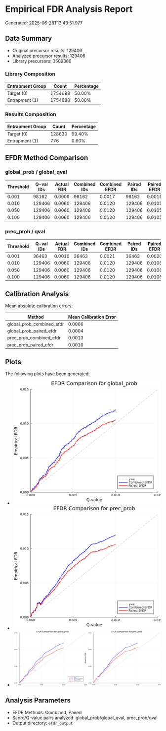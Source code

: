 # Empirical FDR Analysis Report

Generated: 2025-06-28T13:43:51.977

## Data Summary

- Original precursor results: 129406
- Analyzed precursor results: 129406
- Library precursors: 3509386

### Library Composition

| Entrapment Group | Count | Percentage |
|-----------------|-------|------------|
| Target (0) | 1754698 | 50.00% |
| Entrapment (1) | 1754688 | 50.00% |

### Results Composition

| Entrapment Group | Count | Percentage |
|-----------------|-------|------------|
| Target (0) | 128630 | 99.40% |
| Entrapment (1) | 776 | 0.60% |

## EFDR Method Comparison

### global_prob / global_qval

| Threshold | Q-val IDs | Actual FDR | Combined IDs | Combined EFDR | Paired IDs | Paired EFDR |
|-----------|-----------|------------|--------------|---------------|------------|-------------|
| 0.001 | 98162 | 0.0009 | 98162 | 0.0017 | 98162 | 0.0015 |
| 0.010 | 129406 | 0.0060 | 129406 | 0.0120 | 129406 | 0.0105 |
| 0.050 | 129406 | 0.0060 | 129406 | 0.0120 | 129406 | 0.0105 |
| 0.100 | 129406 | 0.0060 | 129406 | 0.0120 | 129406 | 0.0105 |

### prec_prob / qval

| Threshold | Q-val IDs | Actual FDR | Combined IDs | Combined EFDR | Paired IDs | Paired EFDR |
|-----------|-----------|------------|--------------|---------------|------------|-------------|
| 0.001 | 36463 | 0.0010 | 36463 | 0.0021 | 36463 | 0.0020 |
| 0.010 | 129406 | 0.0060 | 129406 | 0.0120 | 129406 | 0.0106 |
| 0.050 | 129406 | 0.0060 | 129406 | 0.0120 | 129406 | 0.0106 |
| 0.100 | 129406 | 0.0060 | 129406 | 0.0120 | 129406 | 0.0106 |

## Calibration Analysis

Mean absolute calibration errors:

| Method | Mean Calibration Error |
|--------|----------------------|
| global_prob_combined_efdr | 0.0006 |
| global_prob_paired_efdr | 0.0004 |
| prec_prob_combined_efdr | 0.0013 |
| prec_prob_paired_efdr | 0.0010 |

## Plots

The following plots have been generated:

- ![EFDR Comparison for global_prob](efdr_comparison_global_prob.png)
- ![EFDR Comparison for prec_prob](efdr_comparison_prec_prob.png)
- ![All EFDR Comparisons](efdr_comparison_all.png)

## Analysis Parameters

- EFDR Methods: Combined, Paired
- Score/Q-value pairs analyzed: global_prob/global_qval, prec_prob/qval
- Output directory: `efdr_output`
